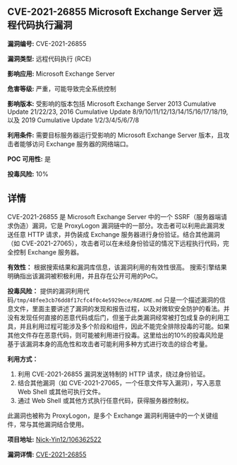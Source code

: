 ## CVE-2021-26855 Microsoft Exchange Server 远程代码执行漏洞

**漏洞编号:** CVE-2021-26855

**漏洞类型:** 远程代码执行 (RCE)

**影响应用:** Microsoft Exchange Server

**危害等级:** 严重，可能导致完全系统控制

**影响版本:** 受影响的版本包括 Microsoft Exchange Server 2013 Cumulative Update 21/22/23, 2016 Cumulative Update 8/9/10/11/12/13/14/15/16/17/18/19, 以及 2019 Cumulative Update 1/2/3/4/5/6/7/8

**利用条件:** 需要目标服务器运行受影响的 Microsoft Exchange Server 版本，且攻击者能够访问 Exchange 服务器的网络端口。

**POC 可用性:** 是

**投毒风险:** 10%

## 详情

CVE-2021-26855 是 Microsoft Exchange Server 中的一个 SSRF（服务器端请求伪造）漏洞，它是 ProxyLogon 漏洞链中的一部分。攻击者可以利用此漏洞发送任意 HTTP 请求，并伪装成 Exchange 服务器进行身份验证。结合其他漏洞（如 CVE-2021-27065），攻击者可以在未经身份验证的情况下远程执行代码，完全控制 Exchange 服务器。

**有效性：**
根据搜索结果和漏洞库信息，该漏洞利用的有效性很高。 搜索引擎结果明确指出该漏洞被积极利用，并且存在公开可用的PoC。

**投毒风险：**
提供的漏洞利用代码`/tmp/48fee3cb76dd8f17cfc4f0c4e5929ece/README.md` 只是一个描述漏洞的信息文件，里面主要讲述了漏洞的发现和报告过程，以及对微软安全防护的看法。并没有发现任何直接的恶意代码或后门，但鉴于此类漏洞经常被打包成复杂的利用工具，并且利用过程可能涉及多个阶段和组件，因此不能完全排除投毒的可能。如果其他文件存在恶意代码，则可能被利用进行投毒。这里给出的10%的投毒风险是基于该漏洞本身的高危性和攻击者可能利用多种方式进行攻击的综合考量。

**利用方式：**
1.  利用 CVE-2021-26855 漏洞发送特制的 HTTP 请求，绕过身份验证。
2.  结合其他漏洞（如 CVE-2021-27065，一个任意文件写入漏洞），写入恶意 Web Shell 或其他可执行文件。
3.  通过 Web Shell 或其他方式执行任意代码，获得服务器控制权。

此漏洞也被称为 ProxyLogon，是多个 Exchange 漏洞利用链中的一个关键组件，常与其他漏洞结合使用。

**项目地址:** [Nick-Yin12/106362522](https://github.com/Nick-Yin12/106362522)

**漏洞详情:** [CVE-2021-26855](https://nvd.nist.gov/vuln/detail/CVE-2021-26855)